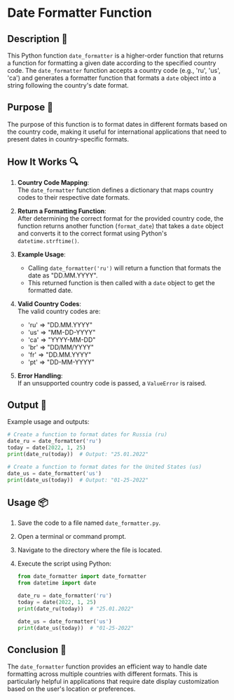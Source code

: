 # Date Formatter Function

## Description 📝

This Python function `date_formatter` is a higher-order function that returns a function for formatting a given date according to the specified country code.
The `date_formatter` function accepts a country code (e.g., 'ru', 'us', 'ca') and generates a formatter function that formats a `date` object into a string following the country's date format.

## Purpose 🎯

The purpose of this function is to format dates in different formats based on the country code, making it useful for international applications that need to present dates in country-specific formats.

## How It Works 🔍

1. **Country Code Mapping**:  
   The `date_formatter` function defines a dictionary that maps country codes to their respective date formats.

2. **Return a Formatting Function**:  
   After determining the correct format for the provided country code, the function returns another function (`format_date`) that takes a `date` object and converts it to the correct format using Python's `datetime.strftime()`.

3. **Example Usage**:

    - Calling `date_formatter('ru')` will return a function that formats the date as "DD.MM.YYYY".
    - This returned function is then called with a `date` object to get the formatted date.

4. **Valid Country Codes**:  
   The valid country codes are:

    - 'ru' => "DD.MM.YYYY"
    - 'us' => "MM-DD-YYYY"
    - 'ca' => "YYYY-MM-DD"
    - 'br' => "DD/MM/YYYY"
    - 'fr' => "DD.MM.YYYY"
    - 'pt' => "DD-MM-YYYY"

5. **Error Handling**:  
   If an unsupported country code is passed, a `ValueError` is raised.

## Output 📜

Example usage and outputs:

```python
# Create a function to format dates for Russia (ru)
date_ru = date_formatter('ru')
today = date(2022, 1, 25)
print(date_ru(today))  # Output: "25.01.2022"

# Create a function to format dates for the United States (us)
date_us = date_formatter('us')
print(date_us(today))  # Output: "01-25-2022"
```

## Usage 📦

1. Save the code to a file named `date_formatter.py`.
2. Open a terminal or command prompt.
3. Navigate to the directory where the file is located.
4. Execute the script using Python:

    ```python
    from date_formatter import date_formatter
    from datetime import date

    date_ru = date_formatter('ru')
    today = date(2022, 1, 25)
    print(date_ru(today))  # "25.01.2022"

    date_us = date_formatter('us')
    print(date_us(today))  # "01-25-2022"
    ```

## Conclusion 🚀

The `date_formatter` function provides an efficient way to handle date formatting across multiple countries with different formats.
This is particularly helpful in applications that require date display customization based on the user's location or preferences.
